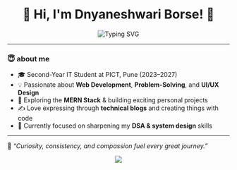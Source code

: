 <h1 align="center">🌟 Hi, I'm Dnyaneshwari Borse! 🌟</h1>

<p align="center">
  <img src="https://readme-typing-svg.demolab.com?font=Fira+Code&duration=3000&pause=1000&color=F73C3C&center=true&vCenter=true&width=435&lines=Problem+Solver;Full+Stack+Developer;Tech+Enthusiast" alt="Typing SVG" />
</p>

---

### 😇 about me 

- 🎓 Second-Year IT Student at PICT, Pune (2023–2027)
- 💡 Passionate about **Web Development**, **Problem-Solving**, and **UI/UX Design**
- 🚀 Exploring the **MERN Stack** & building exciting personal projects
- ✍️ Love expressing through **technical blogs** and creating things with code
- 🎯 Currently focused on sharpening my **DSA & system design** skills

---

🧠 *“Curiosity, consistency, and compassion fuel every great journey.”*

<p align="center">
  <img src="https://github-readme-stats.vercel.app/api?username=dnyaneshwariborse&show_icons=true&theme=github_dark" />
</p>


